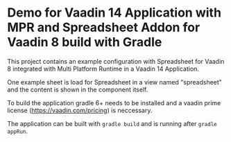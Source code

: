 # Demo for Vaadin 14 Application with MPR and Spreadsheet Addon for Vaadin 8 build with Gradle

This project contains an example configuration with Spreadsheet for Vaadin 8 integrated with Multi Platform Runtime in a Vaadin 14 Application.

One example sheet is load for Spreadsheet in a view named "spreadsheet" and the content is shown in the component itself.

To build the application gradle 6+ needs to be installed and a vaadin prime license (https://vaadin.com/pricing) is neccessary.

The application can be built with `gradle build` and is running after `gradle appRun`.